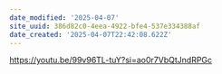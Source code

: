 ```yaml
---
date_modified: '2025-04-07'
site_uuid: 386d82c0-4eea-4922-bfe4-537e334388af
date_created: '2025-04-07T22:42:08.622Z'
---
```





https://youtu.be/99v96TL-tuY?si=ao0r7VbQtJndRPGc